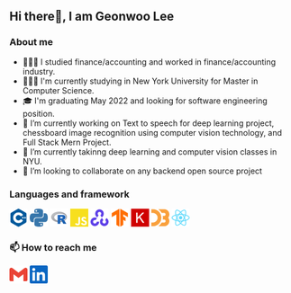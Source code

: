 ## Hi there👋, I am Geonwoo Lee 


### About me
- 🧑🏻‍💼 I studied finance/accounting and worked in finance/accounting industry.  
- 🧑🏻‍💻 I'm currently studying in New York University for Master in Computer Science.  
- 🎓 I'm graduating May 2022 and looking for software engineering position.
- 🔭 I’m currently working on Text to speech for deep learning project, chessboard image recognition using computer vision technology, and Full Stack Mern Project. 
- 🌱 I’m currently takinng deep learning and computer vision classes in NYU. 
- 👯 I’m looking to collaborate on any backend open source project 
 


### Languages and framework
[<img height="32" width="32" src="./icons/cplusplus.svg"/>](https://isocpp.org/)
[<img height="32" width="32" src="./icons/python.svg"/>](https://www.python.org/)
[<img height="32" width="32" src="./icons/r-svgrepo-com.svg"/>](https://reactjs.org/)
[<img height="32" width="32" src="./icons/javascript.svg"/>](https://developer.mozilla.org/en-US/docs/Web/JavaScript)
[<img height="32" width="32" src="./icons/opencv.svg"/>](https://opencv.org/)
[<img height="32" width="32" src="./icons/tensorflow.svg"/>](https://www.tensorflow.org/)
[<img height="32" width="32" src="./icons/keras.svg"/>](https://keras.io/)
[<img height="32" width="32" src="./icons/d3dotjs.svg"/>](https://d3js.org/)
[<img height="32" width="32" src="./icons/react.svg"/>](https://reactjs.org/)

### 📫 How to reach me
[<img height="32" width="32" src="./icons/gmail.svg"/>](mailto:gl1858@nyu.edu)
[<img height="32" width="32" src="./icons/linkedin.svg"/>](https://www.linkedin.com/in/geonwoo-lee-b1458247/)














